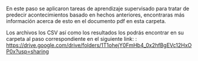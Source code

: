 En este paso se aplicaron tareas de aprendizaje supervisado para tratar de predecir acontecimientos basado en hechos anteriores, encontraras más información acerca de esto en el documento pdf en esta carpeta.

Los archivos los CSV así como los resultados los podrás encontrar en su carpeta al paso correspondiente en el siguiente link: : https://drive.google.com/drive/folders/1T1ohejY0FmHb4_0x2hfBgEVc12HxOP0x?usp=sharing
